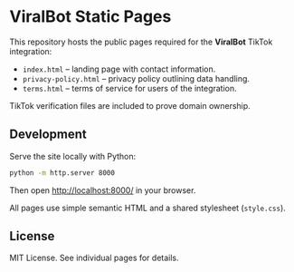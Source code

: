# ViralBot Static Pages

This repository hosts the public pages required for the **ViralBot** TikTok integration:

- `index.html` – landing page with contact information.
- `privacy-policy.html` – privacy policy outlining data handling.
- `terms.html` – terms of service for users of the integration.

TikTok verification files are included to prove domain ownership.

## Development

Serve the site locally with Python:

```bash
python -m http.server 8000
```

Then open <http://localhost:8000/> in your browser.

All pages use simple semantic HTML and a shared stylesheet (`style.css`).

## License

MIT License. See individual pages for details.
